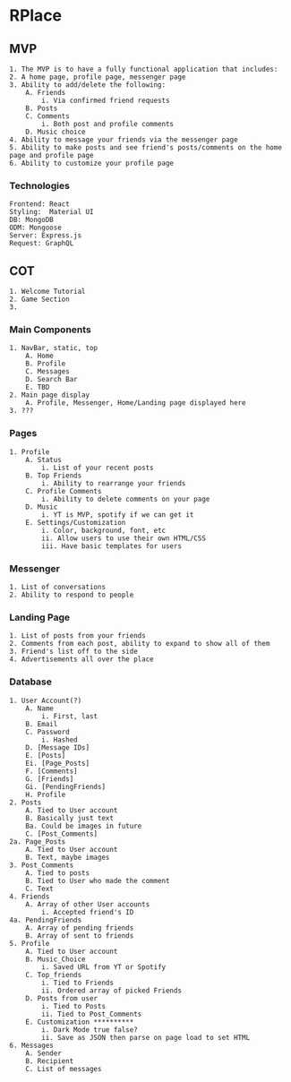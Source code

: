 # RPlace

## MVP

    1. The MVP is to have a fully functional application that includes:
    2. A home page, profile page, messenger page
    3. Ability to add/delete the following:
        A. Friends
            i. Via confirmed friend requests
        B. Posts
        C. Comments
            i. Both post and profile comments
        D. Music choice
    4. Ability to message your friends via the messenger page
    5. Ability to make posts and see friend's posts/comments on the home page and profile page
    6. Ability to customize your profile page

### Technologies

    Frontend: React
    Styling:  Material UI
    DB: MongoDB
    ODM: Mongoose
    Server: Express.js
    Request: GraphQL

## COT

    1. Welcome Tutorial
    2. Game Section
    3.

### Main Components

    1. NavBar, static, top
        A. Home
        B. Profile
        C. Messages
        D. Search Bar
        E. TBD
    2. Main page display
        A. Profile, Messenger, Home/Landing page displayed here
    3. ???

### Pages

    1. Profile
        A. Status
            i. List of your recent posts
        B. Top Friends
            i. Ability to rearrange your friends
        C. Profile Comments
            i. Ability to delete comments on your page
        D. Music
            i. YT is MVP, spotify if we can get it
        E. Settings/Customization
            i. Color, background, font, etc
            ii. Allow users to use their own HTML/CSS
            iii. Have basic templates for users

### Messenger

    1. List of conversations
    2. Ability to respond to people

### Landing Page

    1. List of posts from your friends
    2. Comments from each post, ability to expand to show all of them
    3. Friend's list off to the side
    4. Advertisements all over the place

### Database

    1. User Account(?)
        A. Name
            i. First, last
        B. Email
        C. Password
            i. Hashed
        D. [Message IDs]
        E. [Posts]
        Ei. [Page_Posts]
        F. [Comments]
        G. [Friends]
        Gi. [PendingFriends]
        H. Profile
    2. Posts
        A. Tied to User account
        B. Basically just text
        Ba. Could be images in future
        C. [Post_Comments]
    2a. Page_Posts
        A. Tied to User account
        B. Text, maybe images
    3. Post_Comments
        A. Tied to posts
        B. Tied to User who made the comment
        C. Text
    4. Friends
        A. Array of other User accounts
            i. Accepted friend's ID
    4a. PendingFriends
        A. Array of pending friends
        B. Array of sent to friends
    5. Profile
        A. Tied to User account
        B. Music_Choice
            i. Saved URL from YT or Spotify
        C. Top_friends
            i. Tied to Friends
            ii. Ordered array of picked Friends
        D. Posts from user
            i. Tied to Posts
            ii. Tied to Post_Comments
        E. Customization **********
            i. Dark Mode true false?
            ii. Save as JSON then parse on page load to set HTML
    6. Messages
        A. Sender
        B. Recipient
        C. List of messages
